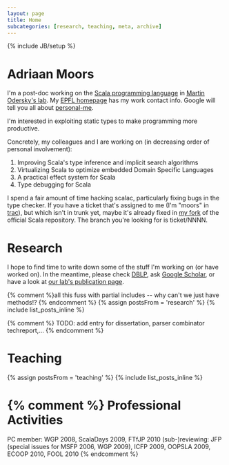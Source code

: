 ```yaml
---
layout: page
title: Home
subcategories: [research, teaching, meta, archive]
---
```

{% include JB/setup %}

Adriaan Moors
=============
I'm a post-doc working on the [Scala programming language](http://scala-lang.org) in [Martin Odersky's lab](http://lamp.epfl.ch). My [EPFL homepage](http://people.epfl.ch/adriaan.moors) has my work contact info. Google will tell you all about [personal-me](http://www.google.com/profiles/adriaanm).

I'm interested in exploiting static types to make programming more productive.

Concretely, my colleagues and I are working on (in decreasing order of personal involvement):
1. Improving Scala's type inference and implicit search algorithms
1. Virtualizing Scala to optimize embedded Domain Specific Languages
1. A practical effect system for Scala
1. Type debugging for Scala

I spend a fair amount of time hacking scalac, particularly fixing bugs in the type checker. If you have a ticket that's assigned to me (I'm "moors" in [trac](http://lampsvn.epfl.ch/trac/scala/)), but which isn't in trunk yet, maybe it's already fixed in [my fork](http://github.com/adriaanm/scala) of the official Scala repository. The branch you're looking for is ticket/NNNN.

Research
========
I hope to find time to write down some of the stuff I'm working on (or have worked on). In the meantime, please check [DBLP](http://www.informatik.uni-trier.de/~ley/db/indices/a-tree/m/Moors:Adriaan.html), ask [Google Scholar](http://scholar.google.com/scholar?q=author:adriaan+moors), or have a look at [our lab's publication page](http://lamp.epfl.ch/publications/index.html.en).

{% comment %}all this fuss with partial includes -- why can't we just have methods!? {% endcomment %}
{% assign postsFrom = 'research' %}
{% include list_posts_inline  %}


{% comment %}
TODO: add entry for dissertation, parser combinator techreport,...
{% endcomment %}

Teaching
========
{% assign postsFrom = 'teaching' %}
{% include list_posts_inline  %}


{% comment %}
Professional Activities
=======================
PC member: WGP 2008, ScalaDays 2009, FTfJP 2010 
(sub-)reviewing: JFP (special issues for MSFP 2006, WGP 2009), ICFP 2009, OOPSLA 2009, ECOOP 2010, FOOL 2010
{% endcomment %}
